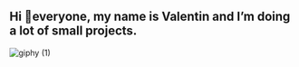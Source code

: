 ## Hi 👋everyone, my name is Valentin and I’m doing a lot of small projects.
![giphy (1)](https://github.com/user-attachments/assets/1ca6eb64-c77d-4c05-a3da-fc0f9fa2504c)


